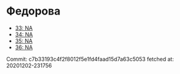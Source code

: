 # Федорова
- [33: NA](33.md)
- [34: NA](34.md)
- [35: NA](35.md)
- [36: NA](36.md)

Commit: c7b33193c4f2f8012f5e1fd4faad15d7a63c5053
 fetched at: 20201202-231756
